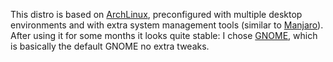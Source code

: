 This distro is based on [ArchLinux](/docs/linux/distros/archlinux.md),
preconfigured with multiple desktop environments and with extra system
management tools (similar to [Manjaro](/docs/linux/distros/manjaro.md)). After
using it for some months it looks quite stable: I chose
[GNOME](/docs/linux/desktop-environments/gnome.md), which is basically the
default GNOME no extra tweaks.
